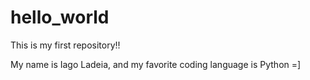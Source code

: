 # hello_world
This is my first repository!!

My name is Iago Ladeia, and my favorite coding language is Python =]
